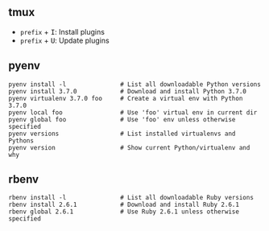 tmux
----

- `prefix` + <kbd>I</kbd>: Install plugins
- `prefix` + <kbd>U</kbd>: Update plugins

pyenv
-----

    pyenv install -l               # List all downloadable Python versions
    pyenv install 3.7.0            # Download and install Python 3.7.0
    pyenv virtualenv 3.7.0 foo     # Create a virtual env with Python 3.7.0
    pyenv local foo                # Use 'foo' virtual env in current dir
    pyenv global foo               # Use 'foo' env unless otherwise specified
    pyenv versions                 # List installed virtualenvs and Pythons
    pyenv version                  # Show current Python/virtualenv and why

rbenv
-----

    rbenv install -l               # List all downloadable Ruby versions
    rbenv install 2.6.1            # Download and install Ruby 2.6.1
    rbenv global 2.6.1             # Use Ruby 2.6.1 unless otherwise specified
